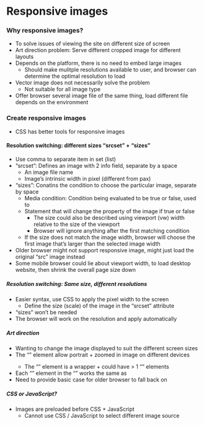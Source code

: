 # Responsive images

### Why responsive images?

- To solve issues of viewing the site on different size of screen
- Art direction problem: Serve different cropped image for different layouts
- Depends on the platform, there is no need to embed large images
	- Should make mulitple resolutions available to user, and browser can determine the optimal resolution to load
- Vector image does not necessarily solve the problem 
	- Not suitable for all image type
- Offer browser several image file of the same thing, load different file depends on the environment

### Create responsive images

- CSS has better tools for responsive images

#### Resolution switching: different sizes “srcset” + “sizes”

- Use comma to separate item in set (list)
- “srcset”: Defines an image with 2 info field, separate by a space
	- An image file name
	- Image’s intrinsic width in pixel (different from pax)
- “sizes”: Conatins the condition to choose the particular image, separate by space
	- Media condition: Condition being evaluated to be true or false, used to
	- Statement that will change the property of the image if true or false
		- The size could also be described using viewport (vw) width relative to the size of the viewport
		- Browser will ignore anything after the first matching condition
	- If the size does not match the image width, browser will choose the first image that’s larger than the selected image width
- Older browser might not support responsive image, might just load the original “src” image instead
- Some mobile browser could lie about viewport width, to load desktop website, then shrink the overall page size down

##### Resolution switching: Same size, different resolutions

- Easier syntax, use CSS to apply the pixel width to the screen
	- Define the size (scale) of the image in the “srcset” attribute
- “sizes” won’t be needed
- The browser will work on the resolution and apply automatically

##### Art direction

- Wanting to change the image displayed to suit the different screen sizes
- The “<picture>” element allow portrait + zoomed in image on different devices
	- The “<picture>” element is a wrapper + could have > 1 “<img>” elements
- Each “<img>” element in the “<pictures>” works the same as 
- Need to provide basic case for older browser to fall back on

##### CSS or JavaScript?

- Images are preloaded before CSS + JavaScript
	- Cannot use CSS / JavaScript to select different image source
